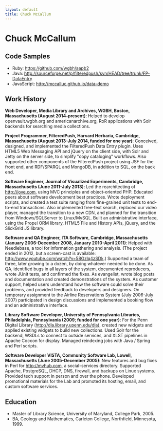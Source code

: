 ```yaml
---
layout: default
title: Chuck McCallum
---
```


# Chuck McCallum

## Code Samples

- Ruby: https://github.com/wgbh/aapb2
- Java: http://sourceforge.net/p/filteredpush/svn/HEAD/tree/trunk/FP-DataEntry
- JavaScript: http://mccalluc.github.io/data-demo

## Work History

**Web Developer, Media Library and Archives, WGBH, Boston, Massachusetts 
(August 2014-present)**: Helped to develop openvault.wgbh.org and 
americanarchive.org, RoR applications with Solr backends for searching media 
collections.

**Project Programmer, FilteredPush, Harvard Herbaria, Cambridge, Massachusetts 
(August 2013-July 2014, funded for one year)**:    Conceived, designed, and 
implemented the FilteredPush Data Entry plugin. Uses HTML5 Web Messaging API 
and jQuery on the client side, with Solr and Jetty on the server side, to 
simplify "copy cataloging" workflows. Also supported other components of the 
FilteredPush project using JSF for the front end, and RDF/SPARQL and MongoDB, 
in addition to SQL, on the back end.

**Software Engineer, Journal of Visualized Experiments, Cambridge, 
Massachusetts (June 2011-July 2013)**:    Led the rearchitecting of 
http://jove.com, using MVC principles and object-oriented PHP. Educated peers 
about software development best practices. Wrote deployment scripts, and 
created a test suite ranging from fine-grained unit tests to end-to-end 
transactions. Also implemented free-text search, replaced our video player, 
managed the transition to a new CDN, and planned for the transition from 
Windows/SQLServer to Linux/MySQL. Built an administrative interface, using the 
Propel ORM library, HTML5 File and History APIs, jQuery, and the SlickGrid JS 
library.

**Software and QA Engineer, ITA Software, Cambridge, Massachusetts (January 
2006-December 2008, January 2010-April 2011)**:    Helped with Needlebase, a 
tool for information gathering and analysis. (The project ended in 2012, but a 
screen-cast is available: http://www.youtube.com/watch?v=58Gzlq4zSDk.) 
Supported a team of three, later growing to a dozen, by doing whatever needed 
to be done. As QA, identified bugs in all layers of the system, documented 
reproducers, wrote JUnit tests, and confirmed the fixes. As evangelist, wrote 
blog posts and documentation and created demonstrations of the system. As 
customer support, helped users understand how the software could solve their 
problems, and provided feedback to developers and designers. On temporary 
assignment to the Airline Reservations System (July 2006-July 2007) 
participated in design discussions and implemented a booking flow and an 
administrative interface.

**Library Software Developer, University of Pennsylvania Libraries, 
Philadelphia, Pennsylvania (2009; funded for one year)**:    For the Penn 
Digital Library (http://dla.library.upenn.edu/dla), created new widgets and 
applied existing widgets to build new collections. Used Solr for the backend, 
WSDLs to connect to outside services, and XLST pipelines in Apache Cocoon for 
display. Managed reindexing jobs with Java / Spring and Perl scripts.

**Software Developer VISTA, Community Software Lab, Lowell, Massachusetts (June 
2005-December 2005)**:    New features and bug fixes in Perl for 
http://mvhub.com, a social-services directory. Supported Apache, PostgreSQL, 
DHCP, DNS, firewall, and backups on Linux systems. Provided tech support in 
person and over the phone. Developed promotional materials for the Lab and 
promoted its hosting, email, and custom software services.   

## Education
- Master of Library Science, University of Maryland, College Park, 2005.
- BA, Geology and Mathematics, Carleton College, Northfield, Minnesota, 1999.
